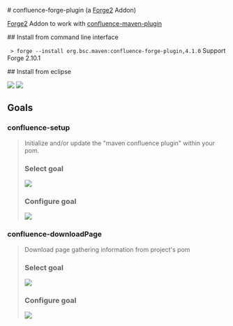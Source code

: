 
# confluence-forge-plugin (a [Forge2](https://github.com/forge/core#jboss-forge-20) Addon)

[Forge2](https://github.com/forge/core#jboss-forge-20) Addon to work with [confluence-maven-plugin](https://code.google.com/p/maven-confluence-plugin/)

## Install from command line interface

`` > forge --install org.bsc.maven:confluence-forge-plugin,4.1.0``
Support Forge 2.10.1

## Install from eclipse

<img src="https://raw.github.com/bsorrentino/maven-confluence-reporting-plugin/v4/confluence-forge-plugin/src/site/install-addon-1.png">
<img src="https://raw.github.com/bsorrentino/maven-confluence-reporting-plugin/v4/confluence-forge-plugin/src/site/install-addon-2.png">

## Goals

### confluence-setup

> Initialize and/or update the "maven confluence plugin" within your pom.
>
> ### Select goal
>
> <img src="https://raw.github.com/bsorrentino/maven-confluence-reporting-plugin/v4/confluence-forge-plugin/src/site/install-addon-3.png">
>
> ### Configure goal
>
> <img src="https://raw.github.com/bsorrentino/maven-confluence-reporting-plugin/v4/confluence-forge-plugin/src/site/install-addon-5.png">



### confluence-downloadPage

> Download page gathering information from project's pom
>
> ### Select goal
>
> <img src="https://raw.github.com/bsorrentino/maven-confluence-reporting-plugin/v4/confluence-forge-plugin/src/site/install-addon-4.png">
>
>
> ### Configure goal
>
> <img src="https://raw.github.com/bsorrentino/maven-confluence-reporting-plugin/v4/confluence-forge-plugin/src/site/install-addon-6.png">
